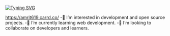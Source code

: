 [![Typing SVG](https://readme-typing-svg.herokuapp.com?lines=++Hi+I%E2%80%99m+Amrit+Pandey)](https://git.io/typing-svg)


https://amrit619.carrd.co/
-👀 I’m interested in development and open source projects.
-🌱 I’m currently learning web development.
-💞️ I’m looking to collaborate on developers and learners.


<!---
AmritPandey619/AmritPandey619 is a ✨ special ✨ repository because its `README.md` (this file) appears on your GitHub profile.
You can click the Preview link to take a look at your changes.
--->
